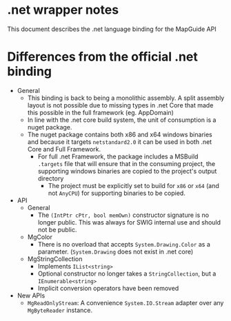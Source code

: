 # .net wrapper notes

This document describes the .net language binding for the MapGuide API

# Differences from the official .net binding

 * General
    * This binding is back to being a monolithic assembly. A split assembly layout is not possible due to missing types in .net Core that made this possible in the full framework (eg. AppDomain)
    * In line with the .net core build system, the unit of consumption is a nuget package.
    * The nuget package contains both x86 and x64 windows binaries and because it targets `netstandard2.0` it can be used in both .net Core and Full Framework.
      * For full .net Framework, the package includes a MSBuild `.targets` file that will ensure that in the consuming project, the supporting windows binaries are copied to the project's output directory
         * The project must be explicitly set to build for `x86` or `x64` (and not `AnyCPU`) for supporting binaries to be copied.
 * API
    * General
       * The ```(IntPtr cPtr, bool memOwn)``` constructor signature is no longer public. This was always for SWIG internal use and should not be public. 
    * MgColor
       * There is no overload that accepts ```System.Drawing.Color``` as a parameter. (```System.Drawing``` does not exist in .net core)
    * MgStringCollection
       * Implements ```IList<string>```
       * Optional constructor no longer takes a ```StringCollection```, but a ```IEnumerable<string>```
       * Implicit conversion operators have been removed
 * New APIs
    * `MgReadOnlyStream`: A convenience `System.IO.Stream` adapter over any `MgByteReader` instance.